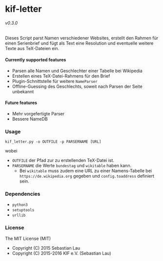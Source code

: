 # kif-letter
###### v0.3.0

Dieses Script parst Namen verschiedener Websites, erstellt den Rahmen für einen Serienbrief und fügt als Text eine Resolution und eventuelle weitere Texte aus TeX-Dateien ein.

#### Currently supported features

 * Parsen alle Namen und Geschlechter einer Tabelle bei Wikipedia
 * Erstellen eines TeX-Datei-Rahmens für den Brief
 * Plugin-Schnittstelle für weitere `NameParser`
 * Offline-Guessing des Geschlechts, soweit nach Parsen der Seite unbekannt
 
#### Future features

 * Mehr vorgefertigte Parser
 * Bessere NameDB
 

### Usage

 ```
 kif_letter.py -o OUTFILE -p PARSERNAME [URL]
 ```
wobei
 * `OUTFILE` der Pfad zur zu erstellenden TeX-Datei ist.
 * `PARSERNAME` die Werte `bundestag` und `wikitable` haben kann.
   * Bei `wikitable` muss zudem eine URL zu einer Namens-Tabelle bei `https://de.wikipedia.org` gegeben und `config.toaddress` definiert sein.


### Dependencies

 * `python3`
 * `setuptools`
 * `urllib`
 
 
### License

The MIT License (MIT)

* Copyright (C) 2015 Sebastian Lau
* Copyright (C) 2015-2016 KIF e.V. (Sebastian Lau)
